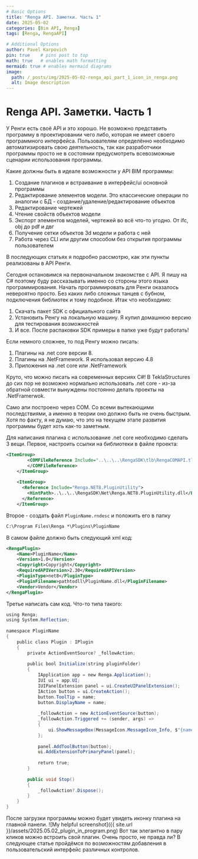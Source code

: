 ```yaml
---
# Basic Options
title: "Renga API. Заметки. Часть 1"
date: 2025-05-02
categories: [Bim API, Renga]
tags: [Renga, RengaAPI]

# Additional Options
author: Pavel Karpovich 
pin: true    # pins post to top
math: true   # enables math formatting
mermaid: true # enables mermaid diagrams
image:
  path: /_posts/img/2025-05-02-renga_api_part_1_icon_in_renga.png
  alt: Image description
---
```


# Renga API. Заметки. Часть 1

У Ренги есть своё API и это хорошо. Не возможно представить программу в проектировании чего либо, которая не имеет своего программного интерфейса. Пользователям определённо необходимо автоматизировать свою деятельность, так как разработчики программы просто не в состоянии предусмотреть всевозможные сценарии использования программы.

Какие должны быть в идеале возможности у API BIM программы:
1. Создание плагинов и встраивание в интерфейс/ui основной программы
2. Редактирование элементов модели. Это классические операции по аналогии с БД - создание/удаление/редактирование объектов
3. Редактирование чертежей
4. Чтение свойств объектов модели
5. Экспорт элементов моделей, чертежей во всё что-то угодно. От ifc, obj до pdf и двг
6. Получение сетки объектов 3d модели и работа с ней
7. Работа через CLI или другим способом без открытия программы пользователем

В последующих статьях я подробно рассмотрю, как эти пункты реализованы в API Ренги.

Сегодня остановимся на первоначальном знакомстве с API. Я пишу на C# поэтому буду рассказывать именно со стороны этого языка программирования. Начать программировать для Ренги оказалось невероятно просто. Без каких либо сложных танцев с бубном, подключения библиотек и тому подобное. Итак что необходимо:
1. Скачать пакет SDK с официального сайта
2. Установить Ренгу на локальную машину. Я купил домашнюю версию для тестирования возможностей
3. И все. После распаковки SDK примеры в папке уже будут работать!

Если немного сложнее, то под Ренгу можно писать:
1. Плагины на .net core версии 8.
2. Плагины на .NetFramework. Я использовал версию 4.8
3. Приложения на .net core или .NetFramework

Круто, что можно писать на современных версиях C#! В TeklaStructures до сих пор не возможно нормально использовать .net core - из-за обратной совмести вынуждены постоянно делать проекты на .NetFramerwok. 

Само апи построено через COM. Со всеми вытекающими последствиями, а именно в теории оно должно быть не очень быстрым. Хотя по факту, я не думаю, что это на текущем этапе развития программы будет хоть как-то заметным.

Для написания плагина с использование .net core необходимо сделать 3 вещи. Первое, настроить ссылки на библиотеки в файле проекта:

```xml
<ItemGroup>
		<COMFileReference Include="..\..\..\RengaSDK\tlb\RengaCOMAPI.tlb">
		</COMFileReference>
	</ItemGroup>
 
	<ItemGroup>
	  <Reference Include="Renga.NET8.PluginUtility">
	    <HintPath>..\..\..\RengaSDK\Net\Renga.NET8.PluginUtility.dll</HintPath>
	  </Reference>
	</ItemGroup>
```

Второе - создать файл ``PluginName.rndesc`` и положить его в папку 

```cmd
C:\Program Files\Renga *\Plugins\PluginName
```

В самом файле должно быть следующий xml код:

```xml
<RengaPlugin>
	<Name>PluginName</Name>
	<Version>1.0</Version>
	<Copyright>Copyright</Copyright>
	<RequiredAPIVersion>2.30</RequiredAPIVersion>
	<PluginType>net8</PluginType>
	<PluginFilename>pathtodll\PluginName.dll</PluginFilename> 
	<Vendor>Vendor</Vendor>
</RengaPlugin>
```

Третье написать сам код. Что-то типа такого:

```c#
using Renga;
using System.Reflection;
 
namespace PluginName
{
	public class Plugin : IPlugin
	{
		private ActionEventSource? _followAction;
 
		public bool Initialize(string pluginFolder)
		{
			IApplication app = new Renga.Application();
			IUI ui = app.UI;
			IUIPanelExtension panel = ui.CreateUIPanelExtension();
			IAction button = ui.CreateAction();
			button.ToolTip = name;
			button.DisplayName = name;
 
			_followAction = new ActionEventSource(button);
			_followAction.Triggered += (sender, args) =>
			{
				ui.ShowMessageBox(MessageIcon.MessageIcon_Info, $"{name} plugin", "Hello world!");
			};
  
			panel.AddToolButton(button);
			ui.AddExtensionToPrimaryPanel(panel);
 
			return true;
		}
 
		public void Stop()
		{
			_followAction?.Dispose();
		}
 	}
}
```

После загрузки программы можно будет увидеть иконку плагина на главной панели.
![My helpful screenshot]({{ site.url }}/assets/2025.05.02_plugin_in_program.png)
Вот так элегантно в пару кликов можно встроить свой плагин. Очень просто, не правда ли?
В следующее статье пройдёмся по возможностям добавления в пользовательский интерфейс различных контролов.
